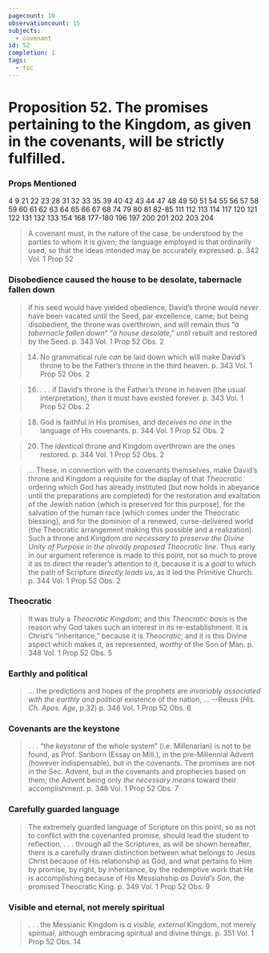 ```yaml
---
pagecount: 10
observationcount: 15
subjects:
  - covenant
id: 52
completion: 1
tags:
  - toc
---
```

# Proposition 52. The promises pertaining to the Kingdom, as given in the covenants, will be strictly fulfilled.

### Props Mentioned
4 9 21 22 23 28 31 32 33 35 39 40 42 43 44 47 48 49 50 51 54 55 56 57 58 59 60 61 62 63 64 65 66 67 68 74 79 80 81 82-85 111 112 113 114 117 120 121 122 131 132 133 154 168 177-180 196 197 200 201 202 203 204  

>A covenant must, in the nature of the case, be understood by the parties to whom it is given; the language employed is that ordinarily used, so that the ideas intended may be accurately expressed.
>p. 342 Vol. 1 Prop 52
### Disobedience caused the house to be desolate, tabernacle fallen down
>if his seed would have yielded obedience, David’s throne would *never* have been vacated until the Seed, par excellence, came; but being disobedient, the throne was overthrown, and will remain thus “*a tabernacle fallen down*” “*a house desolate*,” *until* rebuilt and restored by the Seed.
>p. 343 Vol. 1 Prop 52 Obs. 2

>14. No grammatical rule *can* be laid down which will make David’s throne to be the Father’s throne in the third heaven.
>p. 343 Vol. 1 Prop 52 Obs. 2

>16. . . . if David’s throne is the Father’s throne in heaven (the usual interpretation), *then* it must have existed forever.
>p. 343 Vol. 1 Prop 52 Obs. 2

>18. God is faithful in His promises, and *deceives no one* in the language of His covenants.
>p. 344 Vol. 1 Prop 52 Obs. 2

>20. The *identical* throne and Kingdom overthrown are the ones restored.
>p. 344 Vol. 1 Prop 52 Obs. 2

>... These, in connection with the covenants themselves, make David’s throne and Kingdom a requisite for the display of that *Theocratic* ordering which God has already instituted (but now holds in abeyance until the preparations are completed) for the restoration and exaltation of the Jewish nation (which is preserved for this purpose), for the salvation of the human race (which comes under the Theocratic blessing), and for the dominion of a renewed, curse-delivered world (the Theocratic arrangement making this possible and a realization). Such a throne and Kingdom *are necessary to preserve the Divine Unity of Purpose in the already proposed Theocratic line*. Thus early in our argument reference is made to this point, not so much to prove it as to direct the reader’s attention to it, because it is a *goal* to which the path of Scripture *directly leads us*, as it led the Primitive Church.
>p. 344 Vol. 1 Prop 52 Obs. 2
### Theocratic
>It was truly a *Theocratic Kingdom*; and this *Theocratic basis* is the reason why God takes such an interest in its re-establishment. It is Christ’s “inheritance,” because it is *Theocratic*; and it is this Divine aspect which makes it, as represented, *worthy* of the Son of Man.
>p. 348 Vol. 1 Prop 52 Obs. 5
### Earthly and political
>... the predictions and hopes of the prophets are *invariably associated with the earthly and political* existence of the nation, ...
>--Reuss (*His. Ch. Apos. Age*, p.32)
>p. 348 Vol. 1 Prop 52 Obs. 6
### Covenants are the keystone 
>. . . “the *keystone* of the whole system” (i.e. Millenarian) is not to be found, as Prof. Sanborn (Essay on Mill.), in the pre-Millennial Advent (however indispensable), but in the covenants. The promises are not in the Sec. Advent, but in the covenants and prophecies based on them; the Advent being only *the necessary means* toward their accomplishment.
>p. 348 Vol. 1 Prop 52 Obs. 7
### Carefully guarded language
>The extremely guarded language of Scripture on this point, so as not to conflict with the covenanted promise, should lead the student to reflection. 
>. . . through all the Scriptures, as will be shown hereafter, there is a carefully drawn distinction between what belongs to Jesus Christ because of His relationship as God, and what pertains to Him by promise, by right, by inheritance, by the redemptive work that He is accomplishing because of His Messiahship *as David’s Son*, the promised Theocratic King.
>p. 349 Vol. 1 Prop 52 Obs. 9
### Visible and eternal, not merely spiritual
>. . . the Messianic Kingdom is *a visible, external* Kingdom, not merely spiritual, although embracing spiritual and divine things.
>p. 351 Vol. 1 Prop 52 Obs. 14



